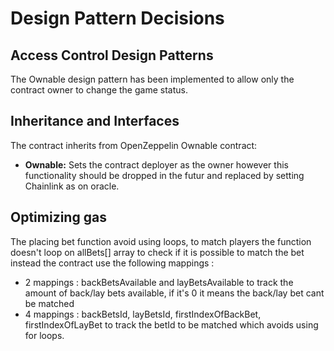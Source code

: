 # Design Pattern Decisions

## Access Control Design Patterns

The Ownable design pattern has been implemented to allow only the contract owner to change the game status.

## Inheritance and Interfaces

The contract inherits from OpenZeppelin Ownable contract:

- **Ownable:** Sets the contract deployer as the owner however this functionality should be dropped in the futur and replaced by setting Chainlink as on oracle.

## Optimizing gas 

The placing bet function avoid using loops, to match players the function doesn't loop on allBets[] array to check if it is possible to match the bet instead the contract use the following mappings :

- 2 mappings : backBetsAvailable and layBetsAvailable to track the amount of back/lay bets available, if it's 0 it means the back/lay bet cant be matched
- 4 mappings : backBetsId, layBetsId, firstIndexOfBackBet, firstIndexOfLayBet to track the betId to be matched which avoids using for loops.

